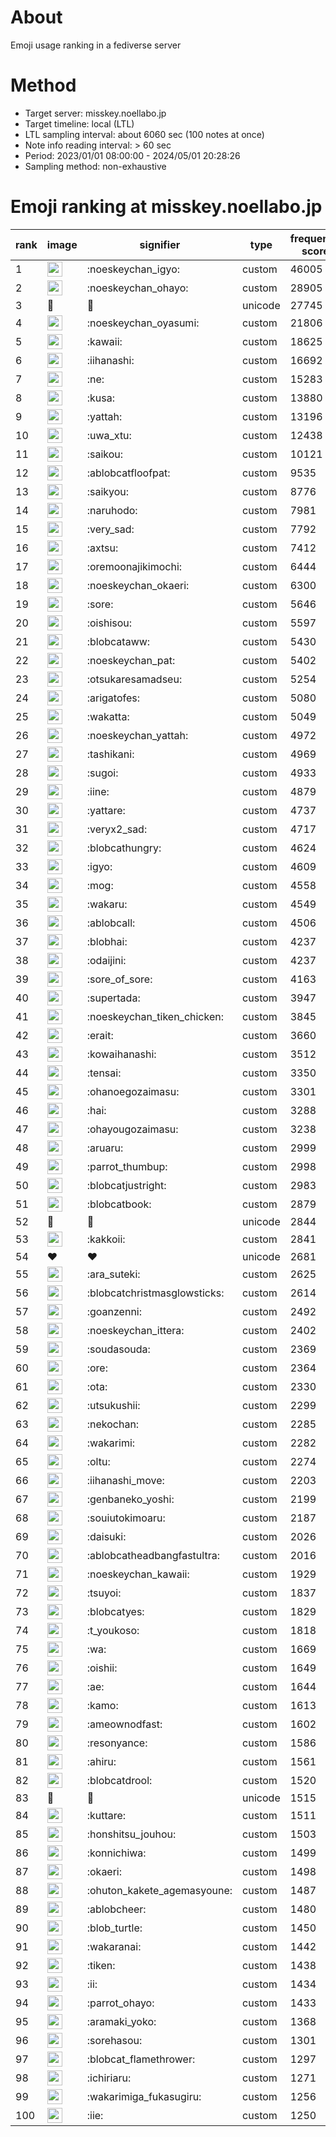 # About
Emoji usage ranking in a fediverse server

# Method
- Target server: misskey.noellabo.jp
- Target timeline: local (LTL)
- LTL sampling interval: about 6060 sec (100 notes at once)
- Note info reading interval: > 60 sec
- Period: 2023/01/01 08:00:00 - 2024/05/01 20:28:26 
- Sampling method: non-exhaustive

# Emoji ranking at misskey.noellabo.jp

|rank|image|signifier|type|frequency score|
|----|----|----|----|----|
|1|<img height="24" src="https://misskey.noellabo.jp/emoji/noeskeychan_igyo.webp">|:noeskeychan_igyo:|custom|46005|
|2|<img height="24" src="https://misskey.noellabo.jp/emoji/noeskeychan_ohayo.webp">|:noeskeychan_ohayo:|custom|28905|
|3|🎉|🎉|unicode|27745|
|4|<img height="24" src="https://misskey.noellabo.jp/emoji/noeskeychan_oyasumi.webp">|:noeskeychan_oyasumi:|custom|21806|
|5|<img height="24" src="https://misskey.noellabo.jp/emoji/kawaii.webp">|:kawaii:|custom|18625|
|6|<img height="24" src="https://misskey.noellabo.jp/emoji/iihanashi.webp">|:iihanashi:|custom|16692|
|7|<img height="24" src="https://misskey.noellabo.jp/emoji/ne.webp">|:ne:|custom|15283|
|8|<img height="24" src="https://misskey.noellabo.jp/emoji/kusa.webp">|:kusa:|custom|13880|
|9|<img height="24" src="https://misskey.noellabo.jp/emoji/yattah.webp">|:yattah:|custom|13196|
|10|<img height="24" src="https://misskey.noellabo.jp/emoji/uwa_xtu.webp">|:uwa_xtu:|custom|12438|
|11|<img height="24" src="https://misskey.noellabo.jp/emoji/saikou.webp">|:saikou:|custom|10121|
|12|<img height="24" src="https://misskey.noellabo.jp/emoji/ablobcatfloofpat.webp">|:ablobcatfloofpat:|custom|9535|
|13|<img height="24" src="https://misskey.noellabo.jp/emoji/saikyou.webp">|:saikyou:|custom|8776|
|14|<img height="24" src="https://misskey.noellabo.jp/emoji/naruhodo.webp">|:naruhodo:|custom|7981|
|15|<img height="24" src="https://misskey.noellabo.jp/emoji/very_sad.webp">|:very_sad:|custom|7792|
|16|<img height="24" src="https://misskey.noellabo.jp/emoji/axtsu.webp">|:axtsu:|custom|7412|
|17|<img height="24" src="https://misskey.noellabo.jp/emoji/oremoonajikimochi.webp">|:oremoonajikimochi:|custom|6444|
|18|<img height="24" src="https://misskey.noellabo.jp/emoji/noeskeychan_okaeri.webp">|:noeskeychan_okaeri:|custom|6300|
|19|<img height="24" src="https://misskey.noellabo.jp/emoji/sore.webp">|:sore:|custom|5646|
|20|<img height="24" src="https://misskey.noellabo.jp/emoji/oishisou.webp">|:oishisou:|custom|5597|
|21|<img height="24" src="https://misskey.noellabo.jp/emoji/blobcataww.webp">|:blobcataww:|custom|5430|
|22|<img height="24" src="https://misskey.noellabo.jp/emoji/noeskeychan_pat.webp">|:noeskeychan_pat:|custom|5402|
|23|<img height="24" src="https://misskey.noellabo.jp/emoji/otsukaresamadseu.webp">|:otsukaresamadseu:|custom|5254|
|24|<img height="24" src="https://misskey.noellabo.jp/emoji/arigatofes.webp">|:arigatofes:|custom|5080|
|25|<img height="24" src="https://misskey.noellabo.jp/emoji/wakatta.webp">|:wakatta:|custom|5049|
|26|<img height="24" src="https://misskey.noellabo.jp/emoji/noeskeychan_yattah.webp">|:noeskeychan_yattah:|custom|4972|
|27|<img height="24" src="https://misskey.noellabo.jp/emoji/tashikani.webp">|:tashikani:|custom|4969|
|28|<img height="24" src="https://misskey.noellabo.jp/emoji/sugoi.webp">|:sugoi:|custom|4933|
|29|<img height="24" src="https://misskey.noellabo.jp/emoji/iine.webp">|:iine:|custom|4879|
|30|<img height="24" src="https://misskey.noellabo.jp/emoji/yattare.webp">|:yattare:|custom|4737|
|31|<img height="24" src="https://misskey.noellabo.jp/emoji/veryx2_sad.webp">|:veryx2_sad:|custom|4717|
|32|<img height="24" src="https://misskey.noellabo.jp/emoji/blobcathungry.webp">|:blobcathungry:|custom|4624|
|33|<img height="24" src="https://misskey.noellabo.jp/emoji/igyo.webp">|:igyo:|custom|4609|
|34|<img height="24" src="https://misskey.noellabo.jp/emoji/mog.webp">|:mog:|custom|4558|
|35|<img height="24" src="https://misskey.noellabo.jp/emoji/wakaru.webp">|:wakaru:|custom|4549|
|36|<img height="24" src="https://misskey.noellabo.jp/emoji/ablobcall.webp">|:ablobcall:|custom|4506|
|37|<img height="24" src="https://misskey.noellabo.jp/emoji/blobhai.webp">|:blobhai:|custom|4237|
|38|<img height="24" src="https://misskey.noellabo.jp/emoji/odaijini.webp">|:odaijini:|custom|4237|
|39|<img height="24" src="https://misskey.noellabo.jp/emoji/sore_of_sore.webp">|:sore_of_sore:|custom|4163|
|40|<img height="24" src="https://misskey.noellabo.jp/emoji/supertada.webp">|:supertada:|custom|3947|
|41|<img height="24" src="https://misskey.noellabo.jp/emoji/noeskeychan_tiken_chicken.webp">|:noeskeychan_tiken_chicken:|custom|3845|
|42|<img height="24" src="https://misskey.noellabo.jp/emoji/erait.webp">|:erait:|custom|3660|
|43|<img height="24" src="https://misskey.noellabo.jp/emoji/kowaihanashi.webp">|:kowaihanashi:|custom|3512|
|44|<img height="24" src="https://misskey.noellabo.jp/emoji/tensai.webp">|:tensai:|custom|3350|
|45|<img height="24" src="https://misskey.noellabo.jp/emoji/ohanoegozaimasu.webp">|:ohanoegozaimasu:|custom|3301|
|46|<img height="24" src="https://misskey.noellabo.jp/emoji/hai.webp">|:hai:|custom|3288|
|47|<img height="24" src="https://misskey.noellabo.jp/emoji/ohayougozaimasu.webp">|:ohayougozaimasu:|custom|3238|
|48|<img height="24" src="https://misskey.noellabo.jp/emoji/aruaru.webp">|:aruaru:|custom|2999|
|49|<img height="24" src="https://misskey.noellabo.jp/emoji/parrot_thumbup.webp">|:parrot_thumbup:|custom|2998|
|50|<img height="24" src="https://misskey.noellabo.jp/emoji/blobcatjustright.webp">|:blobcatjustright:|custom|2983|
|51|<img height="24" src="https://misskey.noellabo.jp/emoji/blobcatbook.webp">|:blobcatbook:|custom|2879|
|52|🍗|🍗|unicode|2844|
|53|<img height="24" src="https://misskey.noellabo.jp/emoji/kakkoii.webp">|:kakkoii:|custom|2841|
|54|❤|❤|unicode|2681|
|55|<img height="24" src="https://misskey.noellabo.jp/emoji/ara_suteki.webp">|:ara_suteki:|custom|2625|
|56|<img height="24" src="https://misskey.noellabo.jp/emoji/blobcatchristmasglowsticks.webp">|:blobcatchristmasglowsticks:|custom|2614|
|57|<img height="24" src="https://misskey.noellabo.jp/emoji/goanzenni.webp">|:goanzenni:|custom|2492|
|58|<img height="24" src="https://misskey.noellabo.jp/emoji/noeskeychan_ittera.webp">|:noeskeychan_ittera:|custom|2402|
|59|<img height="24" src="https://misskey.noellabo.jp/emoji/soudasouda.webp">|:soudasouda:|custom|2369|
|60|<img height="24" src="https://misskey.noellabo.jp/emoji/ore.webp">|:ore:|custom|2364|
|61|<img height="24" src="https://misskey.noellabo.jp/emoji/ota.webp">|:ota:|custom|2330|
|62|<img height="24" src="https://misskey.noellabo.jp/emoji/utsukushii.webp">|:utsukushii:|custom|2299|
|63|<img height="24" src="https://misskey.noellabo.jp/emoji/nekochan.webp">|:nekochan:|custom|2285|
|64|<img height="24" src="https://misskey.noellabo.jp/emoji/wakarimi.webp">|:wakarimi:|custom|2282|
|65|<img height="24" src="https://misskey.noellabo.jp/emoji/oltu.webp">|:oltu:|custom|2274|
|66|<img height="24" src="https://misskey.noellabo.jp/emoji/iihanashi_move.webp">|:iihanashi_move:|custom|2203|
|67|<img height="24" src="https://misskey.noellabo.jp/emoji/genbaneko_yoshi.webp">|:genbaneko_yoshi:|custom|2199|
|68|<img height="24" src="https://misskey.noellabo.jp/emoji/souiutokimoaru.webp">|:souiutokimoaru:|custom|2187|
|69|<img height="24" src="https://misskey.noellabo.jp/emoji/daisuki.webp">|:daisuki:|custom|2026|
|70|<img height="24" src="https://misskey.noellabo.jp/emoji/ablobcatheadbangfastultra.webp">|:ablobcatheadbangfastultra:|custom|2016|
|71|<img height="24" src="https://misskey.noellabo.jp/emoji/noeskeychan_kawaii.webp">|:noeskeychan_kawaii:|custom|1929|
|72|<img height="24" src="https://misskey.noellabo.jp/emoji/tsuyoi.webp">|:tsuyoi:|custom|1837|
|73|<img height="24" src="https://misskey.noellabo.jp/emoji/blobcatyes.webp">|:blobcatyes:|custom|1829|
|74|<img height="24" src="https://misskey.noellabo.jp/emoji/t_youkoso.webp">|:t_youkoso:|custom|1818|
|75|<img height="24" src="https://misskey.noellabo.jp/emoji/wa.webp">|:wa:|custom|1669|
|76|<img height="24" src="https://misskey.noellabo.jp/emoji/oishii.webp">|:oishii:|custom|1649|
|77|<img height="24" src="https://misskey.noellabo.jp/emoji/ae.webp">|:ae:|custom|1644|
|78|<img height="24" src="https://misskey.noellabo.jp/emoji/kamo.webp">|:kamo:|custom|1613|
|79|<img height="24" src="https://misskey.noellabo.jp/emoji/ameownodfast.webp">|:ameownodfast:|custom|1602|
|80|<img height="24" src="https://misskey.noellabo.jp/emoji/resonyance.webp">|:resonyance:|custom|1586|
|81|<img height="24" src="https://misskey.noellabo.jp/emoji/ahiru.webp">|:ahiru:|custom|1561|
|82|<img height="24" src="https://misskey.noellabo.jp/emoji/blobcatdrool.webp">|:blobcatdrool:|custom|1520|
|83|👀|👀|unicode|1515|
|84|<img height="24" src="https://misskey.noellabo.jp/emoji/kuttare.webp">|:kuttare:|custom|1511|
|85|<img height="24" src="https://misskey.noellabo.jp/emoji/honshitsu_jouhou.webp">|:honshitsu_jouhou:|custom|1503|
|86|<img height="24" src="https://misskey.noellabo.jp/emoji/konnichiwa.webp">|:konnichiwa:|custom|1499|
|87|<img height="24" src="https://misskey.noellabo.jp/emoji/okaeri.webp">|:okaeri:|custom|1498|
|88|<img height="24" src="https://misskey.noellabo.jp/emoji/ohuton_kakete_agemasyoune.webp">|:ohuton_kakete_agemasyoune:|custom|1487|
|89|<img height="24" src="https://misskey.noellabo.jp/emoji/ablobcheer.webp">|:ablobcheer:|custom|1480|
|90|<img height="24" src="https://misskey.noellabo.jp/emoji/blob_turtle.webp">|:blob_turtle:|custom|1450|
|91|<img height="24" src="https://misskey.noellabo.jp/emoji/wakaranai.webp">|:wakaranai:|custom|1442|
|92|<img height="24" src="https://misskey.noellabo.jp/emoji/tiken.webp">|:tiken:|custom|1438|
|93|<img height="24" src="https://misskey.noellabo.jp/emoji/ii.webp">|:ii:|custom|1434|
|94|<img height="24" src="https://misskey.noellabo.jp/emoji/parrot_ohayo.webp">|:parrot_ohayo:|custom|1433|
|95|<img height="24" src="https://misskey.noellabo.jp/emoji/aramaki_yoko.webp">|:aramaki_yoko:|custom|1368|
|96|<img height="24" src="https://misskey.noellabo.jp/emoji/sorehasou.webp">|:sorehasou:|custom|1301|
|97|<img height="24" src="https://misskey.noellabo.jp/emoji/blobcat_flamethrower.webp">|:blobcat_flamethrower:|custom|1297|
|98|<img height="24" src="https://misskey.noellabo.jp/emoji/ichiriaru.webp">|:ichiriaru:|custom|1271|
|99|<img height="24" src="https://misskey.noellabo.jp/emoji/wakarimiga_fukasugiru.webp">|:wakarimiga_fukasugiru:|custom|1256|
|100|<img height="24" src="https://misskey.noellabo.jp/emoji/iie.webp">|:iie:|custom|1250|

